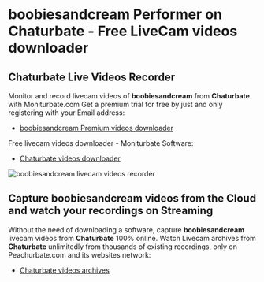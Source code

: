 # boobiesandcream Performer on Chaturbate - Free LiveCam videos downloader

## Chaturbate Live Videos Recorder

Monitor and record livecam videos of **boobiesandcream** from **Chaturbate** with Moniturbate.com
Get a premium trial for free by just and only registering with your Email address:
* [boobiesandcream Premium videos downloader](https://moniturbate.com/request-demo-licence-key.html)

Free livecam videos downloader - Moniturbate Software:
* [Chaturbate videos downloader](https://moniturbate.com/moniturbate-download-software.html)

![boobiesandcream livecam videos recorder](https://peachurnet.com/templates/moniturbate-software.png)


## Capture boobiesandcream videos from the Cloud and watch your recordings on Streaming

Without the need of downloading a software, capture **boobiesandcream** livecam videos from **Chaturbate** 100% online.
Watch Livecam archives from **Chaturbate** unlimitedly from thousands of existing recordings, only on Peachurbate.com and its websites network:
* [Chaturbate videos archives](https://peachurnet.com/)